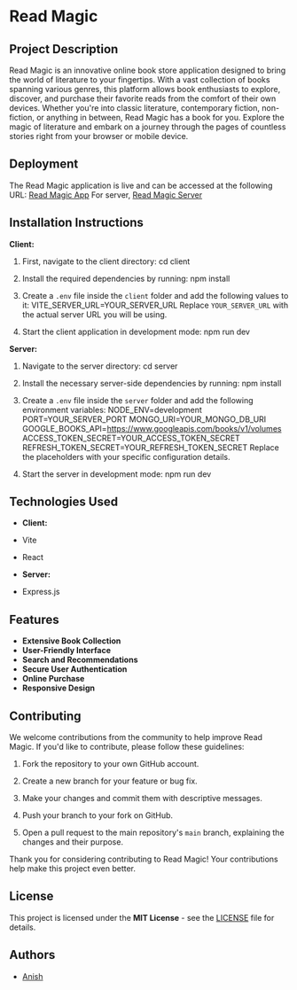 # Read Magic

## Project Description

Read Magic is an innovative online book store application designed to bring the world of literature to your fingertips. With a vast collection of books spanning various genres, this platform allows book enthusiasts to explore, discover, and purchase their favorite reads from the comfort of their own devices. Whether you're into classic literature, contemporary fiction, non-fiction, or anything in between, Read Magic has a book for you. Explore the magic of literature and embark on a journey through the pages of countless stories right from your browser or mobile device.

## Deployment

The Read Magic application is live and can be accessed at the following URL:
[Read Magic App](https://readmagic.vercel.app/)
For server,
[Read Magic Server](https://read-magic-server.vercel.app/api/)

## Installation Instructions

**Client:**

1. First, navigate to the client directory:
cd client

2. Install the required dependencies by running:
npm install

3. Create a `.env` file inside the `client` folder and add the following values to it:
VITE_SERVER_URL=YOUR_SERVER_URL
Replace `YOUR_SERVER_URL` with the actual server URL you will be using.

4. Start the client application in development mode:
npm run dev

**Server:**

1. Navigate to the server directory:
cd server

2. Install the necessary server-side dependencies by running:
npm install

3. Create a `.env` file inside the `server` folder and add the following environment variables:
NODE_ENV=development
PORT=YOUR_SERVER_PORT
MONGO_URI=YOUR_MONGO_DB_URI
GOOGLE_BOOKS_API=https://www.googleapis.com/books/v1/volumes
ACCESS_TOKEN_SECRET=YOUR_ACCESS_TOKEN_SECRET
REFRESH_TOKEN_SECRET=YOUR_REFRESH_TOKEN_SECRET
Replace the placeholders with your specific configuration details.

4. Start the server in development mode:
npm run dev


## Technologies Used

- **Client:**
- Vite
- React

- **Server:**
- Express.js

## Features

- **Extensive Book Collection**
- **User-Friendly Interface**
- **Search and Recommendations**
- **Secure User Authentication**
- **Online Purchase**
- **Responsive Design**

## Contributing

We welcome contributions from the community to help improve Read Magic. If you'd like to contribute, please follow these guidelines:

1. Fork the repository to your own GitHub account.

2. Create a new branch for your feature or bug fix.

3. Make your changes and commit them with descriptive messages.

4. Push your branch to your fork on GitHub.

5. Open a pull request to the main repository's `main` branch, explaining the changes and their purpose.

Thank you for considering contributing to Read Magic! Your contributions help make this project even better.

## License

This project is licensed under the **MIT License** - see the [LICENSE](./LICENSE) file for details.

## Authors

- [Anish](https://github.com/anish-25)

